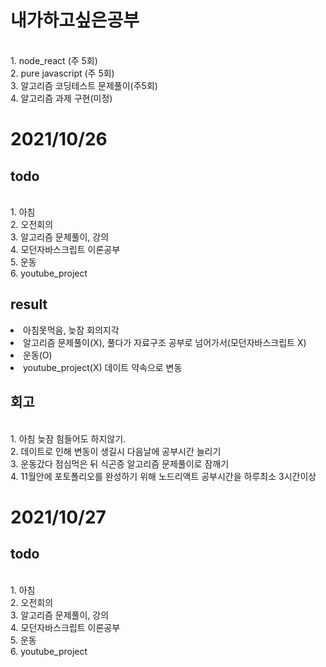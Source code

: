 <h1>내가하고싶은공부</h1>
<br>1. node_react (주 5회)
<br>2. pure javascript (주 5회)
<br>3. 알고리즘 코딩테스트 문제풀이(주5회)
<br>4. 알고리즘 과제 구현(미정)
<h1>2021/10/26</h1>
<h2>todo</h2>
<br>1. 아침
<br>2. 오전회의
<br>3. 알고리즘 문제풀이, 강의
<br>4. 모던자바스크립트 이론공부
<br>5. 운동
<br>6. youtube_project
<h2>result</h2>
<li>아침못먹음, 늦잠 회의지각</li>
<li>알고리즘 문제풀이(X), 풀다가 자료구조 공부로 넘어가서(모던자바스크립트 X)</li>
<li>운동(O)</li>
<li>youtube_project(X) 데이트 약속으로 변동</li>
<h2>회고</h2>
<br>1. 아침 늦잠 힘들어도 하지않기.
<br>2. 데이트로 인해 변동이 생길시 다음날에 공부시간 늘리기
<br>3. 운동갔다 점심먹은 뒤 식곤증 알고리즘 문제풀이로 잠깨기
<br>4. 11월안에 포토폴리오를 완성하기 위해 노드리액트 공부시간을 하루최소 3시간이상
<h1>2021/10/27</h1>
<h2>todo</h2>
<br>1. 아침
<br>2. 오전회의
<br>3. 알고리즘 문제풀이, 강의
<br>4. 모던자바스크립트 이론공부
<br>5. 운동
<br>6. youtube_project
